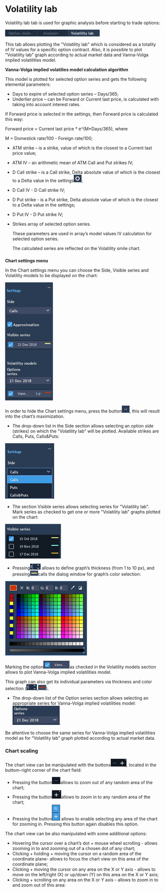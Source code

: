 # Volatility lab

Volatility lab tab is used for graphic analysis before starting to trade options:

![](../../../.gitbook/assets/1%20%286%29.png)


This tab allows plotting the "Volatility lab" which is considered as a totality of IV values for a specific option contract. Also, it is possible to plot "Volatility lab" graph according to actual market data and Vanna-Volga implied volatilities model.

**Vanna-Volga implied volatilies model calculation algorithm**

This model is plotted for selected option series and gets the following elemental parameters:

* Days to expire of selected option series – Days/365;
* Underlier price – can be Forward or Current last price, is calculated with taking into account interest rates.

If Forward price is selected in the settings, then Forward price is calculated this way:

Forward price = Current last price \* e^\(M\*Days/365\), where

M = Domestick rate/100 - Foreign rate/100;

* ATM strike – is a strike, value of which is the closest to a Current last price value;
* ATM IV – an arithmetic mean of ATM Call and Put strikes IV;
* D Call strike – is a Call strike, Delta absolute value of which is the closest to a Delta value in the settings![](../../../.gitbook/assets/screenshot_1%20%282%29.png); 
* D Call IV - D Call strike IV;
* D Put strike - is a Put strike, Delta absolute value of which is the closest to a Delta value in the settings;
* D Put IV - D Put strike IV;
* Strikes array of selected option series.

  These parameters are used in array’s model values IV calculation for selected option series.

  The calculated series are reflected on the Volatility smile chart.

### 
**Chart settings menu**

In the Chart settings menu you can choose the Side, Visible series and Volatility models to be displayed on the chart:

![](../../../.gitbook/assets/screenshot_2%20%282%29.png)

In order to hide the Chart settings menu, press the button![](../../../.gitbook/assets/screenshot_3.png), this will result into the chart’s maximization.

* The drop-down list in the Side section allows selecting an option side \(strikes\) on which the "Volatility lab" will be plotted. Available strikes are Calls, Puts, Calls&Puts:

![](../../../.gitbook/assets/settings-volat.png)

* The section Visible series allows selecting series for "Volatility lab". Mark series as checked to get one or more "Volatility lab" graphs plotted on the chart:

![](../../../.gitbook/assets/visible.png)

* Pressing![](../../../.gitbook/assets/th%20%281%29.png)
  allows to define graph’s thickness \(from 1 to 10 px\), and pressing![](../../../.gitbook/assets/1y.png)calls the dialog window for graph’s color selection:

![](../../../.gitbook/assets/select.png)

Marking the option![](../../../.gitbook/assets/vv.png)as checked in the Volatility models section allows to plot Vanna-Volga implied volatilities model.

 This graph can also get its individual parameters via thickness and color selection \(![](../../../.gitbook/assets/th.png),![](../../../.gitbook/assets/d.png)\). 

* The drop-down list of the Option series section allows selecting an appropriate series for Vanna-Volga implied volatilities model:![](../../../.gitbook/assets/screenshot_4.png).


Be attentive to choose the same series for Vanna-Volga implied volatilities model as for “Volatility lab” graph plotted according to actual market data.

### Chart scaling

 The chart view can be manipulated with the buttons![](../../../.gitbook/assets/screenshot_5.png), 
located in the buttom-right corner of the chart field: 

* Pressing the button![](../../../.gitbook/assets/screenshot_12.png)allows to zoom out of any random area of the chart;
*  Pressing the button![](../../../.gitbook/assets/screenshot_7.png)allows to zoom in to any random area of the chart;
*  Pressing the button![](../../../.gitbook/assets/+.png)
  allows to enable selecting any area of the chart for zooming in. Pressing this button again disables this option.

The chart view can be also manipulated with some additional options:

* Hovering the cursor over a chart’s dot + mouse wheel scrolling - allows zooming in to and zooming out of a chosen dot
  of any chart;
*  Clicking + holding + moving the cursor on a random area of the coordinate plane- allows to focus the chart view on this area of the coordinate plane;
* Clicking + moving the cursor on any area on the X or Y axis - allows to move on the left/right \(X\) or up/down \(Y\) on this area on the X or Y axis;
* Clicking + scrolling on any area on the X or Y axis - allows to zoom in to and zoom out of this area:



